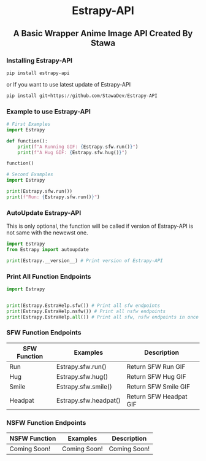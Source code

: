 <h1 align="center">
    Estrapy-API
</h1>

<h2 align="center">
    A Basic Wrapper Anime Image API Created By Stawa
</h2>

### Installing Estrapy-API

```
pip install estrapy-api
```

or If you want to use latest update of Estrapy-API

```py
pip install git+https://github.com/StawaDev/Estrapy-API
```

### Example to use Estrapy-API

```py
# First Examples
import Estrapy

def function():
    print(f"A Running GIF: {Estrapy.sfw.run()}")
    print(f"A Hug GIF: {Estrapy.sfw.hug()}")

function()

# Second Examples
import Estrapy

print(Estrapy.sfw.run())
print(f"Run: {Estrapy.sfw.run()}")
```

### AutoUpdate Estrapy-API

This is only optional, the function will be called if version of Estrapy-API is not same with the newewst one.

```py
import Estrapy
from Estrapy import autoupdate

print(Estrapy.__version__) # Print version of Estrapy-API
```

### Print All Function Endpoints

```py
import Estrapy


print(Estrapy.EstraHelp.sfw()) # Print all sfw endpoints
print(Estrapy.EstraHelp.nsfw()) # Print all nsfw endpoints
print(Estrapy.EstraHelp.all()) # Print all sfw, nsfw endpoints in once
```


### SFW Function Endpoints

SFW Function|Examples|Description
--------------|--------------|--------------
Run     |    Estrapy.sfw.run()  | Return SFW Run GIF
Hug     |   Estrapy.sfw.hug()   | Return SFW Hug GIF
Smile   |  Estrapy.sfw.smile()  | Return SFW Smile GIF
Headpat |   Estrapy.sfw.headpat()   | Return SFW Headpat GIF

### NSFW Function Endpoints
NSFW Function|Examples|Description
--------------|--------------|--------------
Coming Soon!     |    Coming Soon!  | Coming Soon!